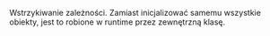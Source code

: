 Wstrzykiwanie zależności. 
Zamiast inicjalizować samemu wszystkie obiekty, jest to robione w runtime przez zewnętrzną klasę.